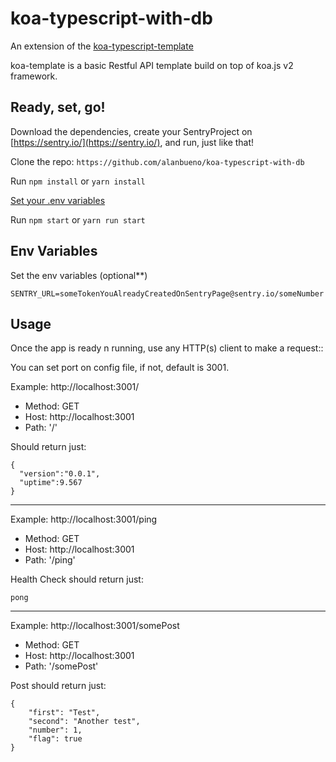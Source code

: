 # koa-typescript-with-db

An extension of the [koa-typescript-template](https://github.com/alanbueno/koa-typescript-template)

koa-template is a basic Restful API template build on top of koa.js v2 framework.

## Ready, set, go!

Download the dependencies, create your SentryProject on [https://sentry.io/](https://sentry.io/), and run, just like that!

Clone the repo:
`https://github.com/alanbueno/koa-typescript-with-db`

Run `npm install` or `yarn install`

[Set your .env variables](https://github.com/alanbueno/koa-typescript-with-db#env-variables)

Run `npm start` or `yarn run start`

## Env Variables

Set the env variables (optional\*\*)

```shell
SENTRY_URL=someTokenYouAlreadyCreatedOnSentryPage@sentry.io/someNumber
```

## Usage

Once the app is ready n running, use any HTTP(s) client to make a request::

You can set port on config file, if not, default is 3001.

Example: http://localhost:3001/

- Method: GET
- Host: http://localhost:3001
- Path: '/'

Should return just:

```
{
  "version":"0.0.1",
  "uptime":9.567
}
```

---

Example: http://localhost:3001/ping

- Method: GET
- Host: http://localhost:3001
- Path: '/ping'

Health Check should return just:

```
pong
```

---

Example: http://localhost:3001/somePost

- Method: GET
- Host: http://localhost:3001
- Path: '/somePost'

Post should return just:

```
{
    "first": "Test",
    "second": "Another test",
    "number": 1,
    "flag": true
}
```
